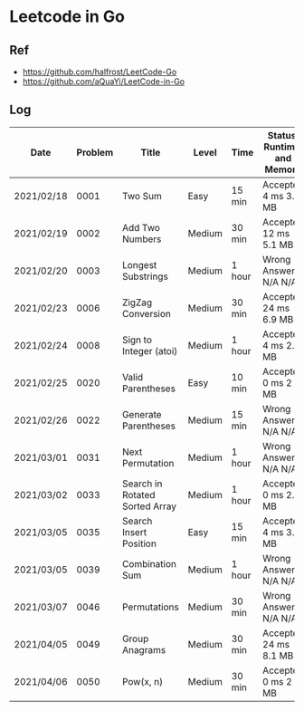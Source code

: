 # Leetcode in Go

## Ref

- <https://github.com/halfrost/LeetCode-Go>
- <https://github.com/aQuaYi/LeetCode-in-Go>

## Log

| Date       | Problem | Title                          | Level  | Time   | Status, Runtime, and Memory |
| ---------- | ------- | ------------------------------ | ------ | ------ | --------------------------- |
| 2021/02/18 | 0001    | Two Sum                        | Easy   | 15 min | Accepted 4 ms 3.2 MB        |
| 2021/02/19 | 0002    | Add Two Numbers                | Medium | 30 min | Accepted 12 ms 5.1 MB       |
| 2021/02/20 | 0003    | Longest Substrings             | Medium | 1 hour | Wrong Answer N/A N/A        |
| 2021/02/23 | 0006    | ZigZag Conversion              | Medium | 30 min | Accepted 24 ms 6.9 MB       |
| 2021/02/24 | 0008    | Sign to Integer (atoi)         | Medium | 1 hour | Accepted 4 ms 2.7 MB        |
| 2021/02/25 | 0020    | Valid Parentheses              | Easy   | 10 min | Accepted 0 ms 2 MB          |
| 2021/02/26 | 0022    | Generate Parentheses           | Medium | 15 min | Wrong Answer N/A N/A        |
| 2021/03/01 | 0031    | Next Permutation               | Medium | 1 hour | Wrong Answer N/A N/A        |
| 2021/03/02 | 0033    | Search in Rotated Sorted Array | Medium | 1 hour | Accepted 0 ms 2.7 MB        |
| 2021/03/05 | 0035    | Search Insert Position         | Easy   | 15 min | Accepted 4 ms 3.1 MB        |
| 2021/03/05 | 0039    | Combination Sum                | Medium | 1 hour | Wrong Answer N/A N/A        |
| 2021/03/07 | 0046    | Permutations                   | Medium | 30 min | Wrong Answer N/A N/A        |
| 2021/04/05 | 0049    | Group Anagrams                 | Medium | 30 min | Accepted 24 ms 8.1 MB       |
| 2021/04/06 | 0050    | Pow(x, n)                      | Medium | 30 min | Accepted 0 ms 2 MB          |
